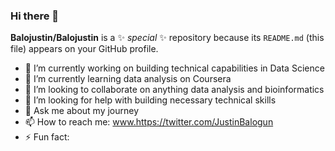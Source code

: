 ### Hi there 👋

**Balojustin/Balojustin** is a ✨ _special_ ✨ repository because its `README.md` (this file) appears on your GitHub profile.

- 🔭 I’m currently working on building technical capabilities in Data Science 
- 🌱 I’m currently learning data analysis on Coursera
- 👯 I’m looking to collaborate on anything data analysis and bioinformatics
- 🤔 I’m looking for help with building necessary technical skills
- 💬 Ask me about my journey
- 📫 How to reach me: www.https://twitter.com/JustinBalogun
- ⚡ Fun fact: 
